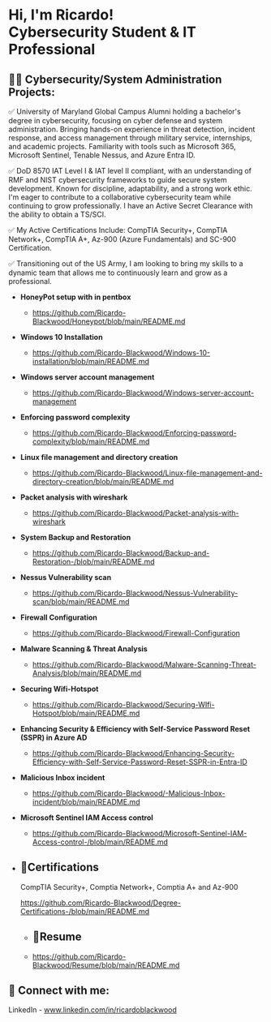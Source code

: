 <h1>Hi, I'm Ricardo! <br/><a >Cybersecurity Student</a> & <a > IT Professional</a> 
  
<h2>👨‍💻 Cybersecurity/System Administration Projects:</h2>

✅ University of Maryland Global Campus Alumni holding a bachelor's degree in cybersecurity, focusing on cyber defense and system administration. Bringing hands-on experience in threat detection, incident response, and access management through military service, internships, and academic projects. Familiarity with tools such as Microsoft 365, Microsoft Sentinel, Tenable Nessus, and Azure Entra ID. 


✅ DoD 8570 IAT Level I & IAT level II compliant, with an understanding of RMF and NIST cybersecurity frameworks to guide secure system development. Known for discipline, adaptability, and a strong work ethic. I'm eager to contribute to a collaborative cybersecurity team while continuing to grow professionally. I have an Active Secret Clearance with the ability to obtain a TS/SCI. 

✅ My Active Certifications Include: CompTIA Security+, CompTIA Network+, CompTIA A+, Az-900 (Azure Fundamentals) and SC-900 Certification. 


✅ Transitioning out of the US Army, I am looking to bring my skills to a dynamic team that allows me to continuously learn and grow as a professional.


- <b> HoneyPot setup with in pentbox </b>
  - https://github.com/Ricardo-Blackwood/Honeypot/blob/main/README.md
- <b>Windows 10 Installation</b>
  - https://github.com/Ricardo-Blackwood/Windows-10-installation/blob/main/README.md
- <b>Windows server account management</b>
  - https://github.com/Ricardo-Blackwood/Windows-server-account-management
 - <b>Enforcing password complexity</b>
   - https://github.com/Ricardo-Blackwood/Enforcing-password-complexity/blob/main/README.md
- <b>Linux file management and directory creation</b>
  - https://github.com/Ricardo-Blackwood/Linux-file-management-and-directory-creation/blob/main/README.md
- <b>Packet analysis with wireshark</b>
   - https://github.com/Ricardo-Blackwood/Packet-analysis-with-wireshark
- <b> System Backup and Restoration</b>
   - https://github.com/Ricardo-Blackwood/Backup-and-Restoration-/blob/main/README.md
- <b> Nessus Vulnerability scan</b>
   - https://github.com/Ricardo-Blackwood/Nessus-Vulnerability-scan/blob/main/README.md
 - <b> Firewall Configuration</b>
   - https://github.com/Ricardo-Blackwood/Firewall-Configuration
- <b> Malware Scanning & Threat Analysis</b>
   - https://github.com/Ricardo-Blackwood/Malware-Scanning-Threat-Analysis/blob/main/README.md
- <b> Securing Wifi-Hotspot</b>
   - https://github.com/Ricardo-Blackwood/Securing-WIfi-Hotspot/blob/main/README.md
- <b> Enhancing Security & Efficiency with Self-Service Password Reset (SSPR) in Azure AD</b>
   - https://github.com/Ricardo-Blackwood/Enhancing-Security-Efficiency-with-Self-Service-Password-Reset-SSPR-in-Entra-ID
- <b> Malicious Inbox incident</b>
   - https://github.com/Ricardo-Blackwood/-Malicious-Inbox-incident/blob/main/README.md
- <b> Microsoft Sentinel IAM Access control</b>
   - https://github.com/Ricardo-Blackwood/Microsoft-Sentinel-IAM-Access-control-/blob/main/README.md



- <h2>📄Certifications</h2>
   CompTIA Security+, Comptia Network+, Comptia A+ and Az-900

   
   https://github.com/Ricardo-Blackwood/Degree-Certifications-/blob/main/README.md
  
  - <h2>📄Resume</h2>
   - https://github.com/Ricardo-Blackwood/Resume/blob/main/README.md
  
<h2> 🤳 Connect with me:</h2>

LinkedIn - www.linkedin.com/in/ricardoblackwood

[linkedin]: www.linkedin.com/in/ricardoblackwood

<!--
**1RonanRB/RicardoBlackwood** is a ✨ _special_ ✨ repository because its `README.md` (this file) appears on your GitHub profile.

